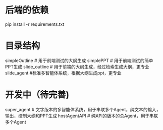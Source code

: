 # 后端的依赖
pip install -r requirements.txt

# 目录结构
simpleOutline   # 用于前端测试的大纲生成
simplePPT     # 用于前端测试的简单PPT生成
slide_outline   # 用于前端的大纲生成，经过检索生成大纲，更专业
slide_agent   #标准多智能体系统，根据大纲生成ppt，更专业

# 开发中（待完善)
super_agent   # 文字版本的多智能体系统，用于串联多个Agent，纯文本的输入，输出，控制大纲和PPT生成
hostAgentAPI  # 纯API的版本的总Agent，用于串联多个Agent